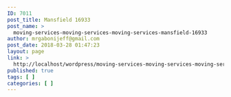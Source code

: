 ```yaml
---
ID: 7011
post_title: Mansfield 16933
post_name: >
  moving-services-moving-services-moving-services-mansfield-16933
author: mrgabonijeff@gmail.com
post_date: 2018-03-28 01:47:23
layout: page
link: >
  http://localhost/wordpress/moving-services-moving-services-moving-services-mansfield-16933/
published: true
tags: [ ]
categories: [ ]
---
```

